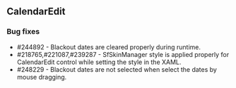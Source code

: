 ## CalendarEdit
  
### Bug fixes

* \#244892 - Blackout dates are cleared properly during runtime.
* \#218765,#221087,#239287 - SfSkinManager style is applied properly for CalendarEdit control while setting the style in the XAML.
* \#248229 - Blackout dates are not selected when select the dates by mouse dragging.

